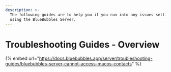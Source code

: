 ```yaml
---
description: >-
  The following guides are to help you if you run into any issues setting up or
  using the BlueBubbles Server.
---
```


# Troubleshooting Guides - Overview

{% embed url="https://docs.bluebubbles.app/server/troubleshooting-guides/bluebubbles-server-cannot-access-macos-contacts" %}
